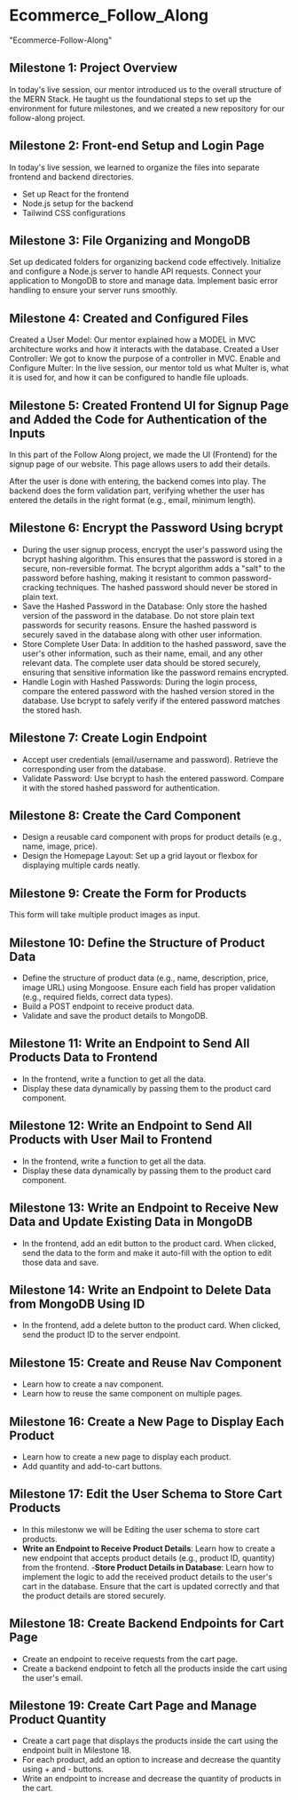 # Ecommerce_Follow_Along
"Ecommerce-Follow-Along"

## Milestone 1: Project Overview

In today's live session, our mentor introduced us to the overall structure of the MERN Stack. He taught us the foundational steps to set up the environment for future milestones, and we created a new repository for our follow-along project.

## Milestone 2: Front-end Setup and Login Page

In today's live session, we learned to organize the files into separate frontend and backend directories.

- Set up React for the frontend
- Node.js setup for the backend
- Tailwind CSS configurations


## Milestone 3: File Organizing and MongoDB

Set up dedicated folders for organizing backend code effectively. Initialize and configure a Node.js server to handle API requests. Connect your application to MongoDB to store and manage data. Implement basic error handling to ensure your server runs smoothly.

## Milestone 4: Created and Configured Files

Created a User Model: Our mentor explained how a MODEL in MVC architecture works and how it interacts with the database. Created a User Controller: We got to know the purpose of a controller in MVC. Enable and Configure Multer: In the live session, our mentor told us what Multer is, what it is used for, and how it can be configured to handle file uploads.

## Milestone 5: Created Frontend UI for Signup Page and Added the Code for Authentication of the Inputs

In this part of the Follow Along project, we made the UI (Frontend) for the signup page of our website. This page allows users to add their details.

After the user is done with entering, the backend comes into play. The backend does the form validation part, verifying whether the user has entered the details in the right format (e.g., email, minimum length).

## Milestone 6: Encrypt the Password Using bcrypt

- During the user signup process, encrypt the user's password using the bcrypt hashing algorithm. This ensures that the password is stored in a secure, non-reversible format. The bcrypt algorithm adds a "salt" to the password before hashing, making it resistant to common password-cracking techniques. The hashed password should never be stored in plain text.
- Save the Hashed Password in the Database: Only store the hashed version of the password in the database. Do not store plain text passwords for security reasons. Ensure the hashed password is securely saved in the database along with other user information.
- Store Complete User Data: In addition to the hashed password, save the user's other information, such as their name, email, and any other relevant data. The complete user data should be stored securely, ensuring that sensitive information like the password remains encrypted.
- Handle Login with Hashed Passwords: During the login process, compare the entered password with the hashed version stored in the database. Use bcrypt to safely verify if the entered password matches the stored hash.

## Milestone 7: Create Login Endpoint

- Accept user credentials (email/username and password). Retrieve the corresponding user from the database.
- Validate Password: Use bcrypt to hash the entered password. Compare it with the stored hashed password for authentication.

## Milestone 8: Create the Card Component

- Design a reusable card component with props for product details (e.g., name, image, price).
- Design the Homepage Layout: Set up a grid layout or flexbox for displaying multiple cards neatly.

## Milestone 9: Create the Form for Products

This form will take multiple product images as input.

## Milestone 10: Define the Structure of Product Data

- Define the structure of product data (e.g., name, description, price, image URL) using Mongoose. Ensure each field has proper validation (e.g., required fields, correct data types).
- Build a POST endpoint to receive product data.
- Validate and save the product details to MongoDB.

## Milestone 11: Write an Endpoint to Send All Products Data to Frontend

- In the frontend, write a function to get all the data.
- Display these data dynamically by passing them to the product card component.

## Milestone 12: Write an Endpoint to Send All Products with User Mail to Frontend

- In the frontend, write a function to get all the data.
- Display these data dynamically by passing them to the product card component.

## Milestone 13: Write an Endpoint to Receive New Data and Update Existing Data in MongoDB

- In the frontend, add an edit button to the product card. When clicked, send the data to the form and make it auto-fill with the option to edit those data and save.

## Milestone 14: Write an Endpoint to Delete Data from MongoDB Using ID

- In the frontend, add a delete button to the product card. When clicked, send the product ID to the server endpoint.

## Milestone 15: Create and Reuse Nav Component

- Learn how to create a nav component.
- Learn how to reuse the same component on multiple pages.

## Milestone 16: Create a New Page to Display Each Product

- Learn how to create a new page to display each product.
- Add quantity and add-to-cart buttons.


## Milestone 17: Edit the User Schema to Store Cart Products

- In this milestonw we will be Editing the user schema to store cart products.
- **Write an Endpoint to Receive Product Details**: Learn how to create a new endpoint that accepts
product details (e.g., product ID, quantity) from the frontend.
-**Store Product Details in Database**: Learn how to implement the logic to add the received product details to the user's cart in the database. Ensure that the cart is updated correctly and that the product details are stored securely.


## Milestone 18: Create Backend Endpoints for Cart Page

- Create an endpoint to receive requests from the cart page.
- Create a backend endpoint to fetch all the products inside the cart using the user's email.


## Milestone 19: Create Cart Page and Manage Product Quantity

- Create a cart page that displays the products inside the cart using the endpoint built in Milestone 18.
- For each product, add an option to increase and decrease the quantity using + and - buttons.
- Write an endpoint to increase and decrease the quantity of products in the cart.
